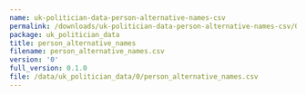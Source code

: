 ```yaml
---
name: uk-politician-data-person-alternative-names-csv
permalink: /downloads/uk-politician-data-person-alternative-names-csv/0
package: uk_politician_data
title: person_alternative_names
filename: person_alternative_names.csv
version: '0'
full_version: 0.1.0
file: /data/uk_politician_data/0/person_alternative_names.csv
---
```


